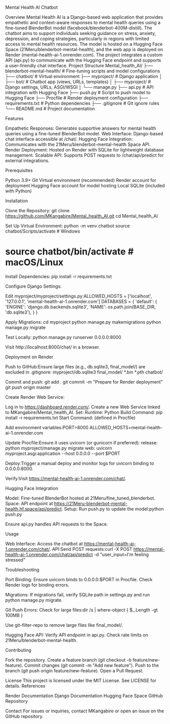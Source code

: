 Mental Health AI Chatbot

Overview
Mental Health AI is a Django-based web application that provides empathetic and context-aware responses to mental health queries using a fine-tuned BlenderBot model (facebook/blenderbot-400M-distill). The chatbot aims to support individuals seeking guidance on stress, anxiety, depression, and coping strategies, particularly in regions with limited access to mental health resources. The model is hosted on a Hugging Face Space (21Meru/blenderbot-mental-health), and the web app is deployed on Render (mental-health-ai-1.onrender.com). The project integrates a custom API (api.py) to communicate with the Hugging Face endpoint and supports a user-friendly chat interface.
Project Structure
Mental_health_AI/
├── blenderbot-mental-health/  # Fine-tuning scripts and model configurations
├── chatbot/                  # Virtual environment
├── myproject/               # Django application
│   ├── bot/                 # Chatbot app (views, URLs, templates)
│   ├── myproject/           # Django settings, URLs, ASGI/WSGI
│   └── manage.py
├── api.py                   # API integration with Hugging Face
├── push.py                  # Script to push model to Hugging Face
├── Procfile                 # Render deployment configuration
├── requirements.txt         # Python dependencies
├── .gitignore               # Git ignore rules
└── README.md                # Project documentation

Features

Empathetic Responses: Generates supportive answers for mental health queries using a fine-tuned BlenderBot model.
Web Interface: Django-based chat interface accessible at /chat/.
Hugging Face Integration: Communicates with the 21Meru/blenderbot-mental-health Space API.
Render Deployment: Hosted on Render with SQLite for lightweight database management.
Scalable API: Supports POST requests to /chat/api/predict for external integrations.

Prerequisites

Python 3.9+
Git
Virtual environment (recommended)
Render account for deployment
Hugging Face account for model hosting
Local SQLite (included with Python)

Installation

Clone the Repository:
git clone https://github.com/MKangabire/Mental_health_AI.git
cd Mental_health_AI


Set Up Virtual Environment:
python -m venv chatbot
source chatbot/Scripts/activate  # Windows
# source chatbot/bin/activate    # macOS/Linux


Install Dependencies:
pip install -r requirements.txt


Configure Django Settings:

Edit myproject/myproject/settings.py:ALLOWED_HOSTS = ['localhost', '127.0.0.1', 'mental-health-ai-1.onrender.com']
DATABASES = {
    'default': {
        'ENGINE': 'django.db.backends.sqlite3',
        'NAME': os.path.join(BASE_DIR, 'db.sqlite3'),
    }
}




Apply Migrations:
cd myproject
python manage.py makemigrations
python manage.py migrate


Test Locally:
python manage.py runserver 0.0.0.0:8000

Visit http://localhost:8000/chat/ in a browser.


Deployment on Render

Push to GitHub:Ensure large files (e.g., db.sqlite3, final_model/) are excluded in .gitignore:
myproject/db.sqlite3
final_model/
*.bin
*.pth
chatbot/

Commit and push:
git add .
git commit -m "Prepare for Render deployment"
git push origin master


Create Render Web Service:

Log in to https://dashboard.render.com/.
Create a new Web Service linked to MKangabire/Mental_health_AI.
Set:
Runtime: Python
Build Command: pip install -r requirements.txt
Start Command: (defined in Procfile)


Add environment variables:PORT=8000
ALLOWED_HOSTS=mental-health-ai-1.onrender.com




Update Procfile:Ensure it uses uvicorn (or gunicorn if preferred):
release: python myproject/manage.py migrate
web: uvicorn myproject.asgi:application --host 0.0.0.0 --port $PORT


Deploy:Trigger a manual deploy and monitor logs for uvicorn binding to 0.0.0.0:8000.

Verify:Visit https://mental-health-ai-1.onrender.com/chat/.


Hugging Face Integration

Model: Fine-tuned BlenderBot hosted at 21Meru/fine_tuned_blenderbot.
Space: API endpoint at https://21Meru-blenderbot-mental-health.hf.space/api/predict.
Setup:
Run push.py to update the model:python push.py


Ensure api.py handles API requests to the Space.



Usage

Web Interface: Access the chatbot at https://mental-health-ai-1.onrender.com/chat/.
API:Send POST requests:curl -X POST https://mental-health-ai-1.onrender.com/chat/api/predict -d "user_input=I'm feeling stressed"



Troubleshooting

Port Binding:
Ensure uvicorn binds to 0.0.0.0:$PORT in Procfile.
Check Render logs for binding errors.


Migrations:
If migrations fail, verify SQLite path in settings.py and run python manage.py migrate.


Git Push Errors:
Check for large files:dir /s | where-object { $_.Length -gt 100MB }


Use git-filter-repo to remove large files like final_model/.


Hugging Face API:
Verify API endpoint in api.py.
Check rate limits on 21Meru/blenderbot-mental-health.



Contributing

Fork the repository.
Create a feature branch (git checkout -b feature/new-feature).
Commit changes (git commit -m "Add new feature").
Push to the branch (git push origin feature/new-feature).
Open a Pull Request.

License
This project is licensed under the MIT License. See LICENSE for details.
References

Render Documentation
Django Documentation
Hugging Face Space
GitHub Repository

Contact
For issues or inquiries, contact MKangabire or open an issue on the GitHub repository.
